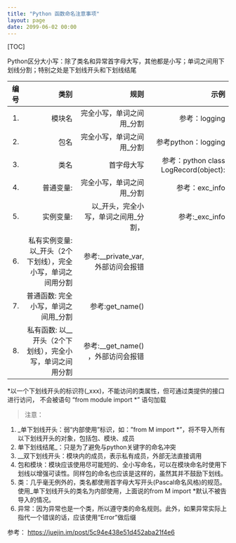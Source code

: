 ```yaml
---
title: "Python 函数命名注意事项"
layout: page
date: 2099-06-02 00:00
---
```


[TOC]


Python区分大小写：除了类名和异常首字母大写，其他都是小写；单词之间用下划线分割；特别之处是下划线开头和下划线结尾


| 编号 |                                                         类别 |                                 规则 |                                  示例 |
| ---: | -----------------------------------------------------------: | -----------------------------------: | ------------------------------------: |
|   1. |                                                       模块名 |            完全小写，单词之间用_分割 |                         参考：logging |
|   2. |                                                         包名 |            完全小写，单词之间用_分割 |                   参考python：logging |
|   3. |                                                         类名 |                           首字母大写 | 参考：python class LogRecord(object): |
|   4. |                                                    普通变量: |            完全小写，单词之间用_分割 |                        参考：exc_info |
|   5. |                                                    实例变量: | 以_开头，完全小写，单词之间用_分割， |                        参考:_exc_info |
|   6. | 私有实例变量: 以_开头（2个下划线），完全小写，单词之间用分割 |   参考:__private_var, 外部访问会报错 |
|   7. |                          普通函数: 完全小写，单词之间用_分割 |                      参考:get_name() |
|   8. |    私有函数: 以__开头（2个下划线），完全小写，单词之间用分割 |   参考:__get_name() ，外部访问会报错 |


*以一个下划线开头的标识符(_xxx)，不能访问的类属性，但可通过类提供的接口进行访问， 不会被语句 “from module import *” 语句加载

>注意：
1. _单下划线开头：弱“内部使用”标识，如：”from M import *”，将不导入所有以下划线开头的对象，包括包、模块、成员
2. 单下划线结尾_：只是为了避免与python关键字的命名冲突
3. __双下划线开头：模块内的成员，表示私有成员，外部无法直接调用
4. 包和模块：模块应该使用尽可能短的、全小写命名，可以在模块命名时使用下划线以增强可读性。同样包的命名也应该是这样的，虽然其并不鼓励下划线。
5. 类：几乎毫无例外的，类名都使用首字母大写开头(Pascal命名风格)的规范。使用_单下划线开头的类名为内部使用，上面说的from M import *默认不被告导入的情况。
6. 异常：因为异常也是一个类，所以遵守类的命名规则。此外，如果异常实际上指代一个错误的话，应该使用“Error”做后缀







参考： https://juejin.im/post/5c94e438e51d452aba21f4e6